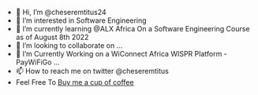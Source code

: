 - 👋 Hi, I’m @cheseremtitus24
- 👀 I’m interested in Software Engineering
- 🌱 I’m currently learning @ALX Africa On a Software Engineering Course as of August 8th 2022
- 💞️ I’m looking to collaborate on ...
- 💞️ I’m Currently Working on a WiConnect Africa WISPR Platform - PayWiFiGo  ...
- 📫 How to reach me on twitter @cheseremtitus
- Feel Free To  [Buy me a cup of coffee](https://www.paypal.com/donate/?hosted_button_id=LMD8FEZG3UFAU)

<!---
cheseremtitus24/cheseremtitus24 is a ✨ special ✨ repository because its `README.md` (this file) appears on your GitHub profile.
You can click the Preview link to take a look at your changes.
--->
